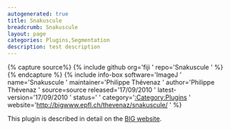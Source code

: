 ```yaml
---
autogenerated: true
title: Snakuscule
breadcrumb: Snakuscule
layout: page
categories: Plugins,Segmentation
description: test description
---
```



{% capture source%}
{% include github org='fiji ' repo='Snakuscule ' %}
{% endcapture %}
{% include info-box software='ImageJ ' name='Snakuscule ' maintainer='Philippe Thévenaz ' author='Philippe Thévenaz ' source=source released='17/09/2010 ' latest-version='17/09/2010 ' status=' ' category='[:Category:Plugins](_Category_Plugins ) ' website='http://bigwww.epfl.ch/thevenaz/snakuscule/ ' %}

This plugin is described in detail on the [BIG website](http://bigwww.epfl.ch/thevenaz/snakuscule/).

 
